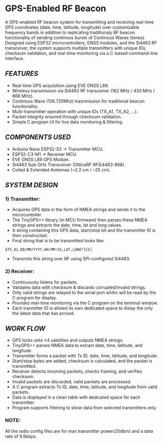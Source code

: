 # GPS-Enabled RF Beacon

A GPS-enabled RF beacon system for transmitting and receiving real-time GPS coordinates (date, time, latitude, longitude) over customizable frequency bands in addition to replicating traditionaly RF beacon functionality of sending continous bursts of Continous Waves (tones). Designed using ESP32 microcontrollers, GNSS modules, and the Si4463 RF transceiver, the system supports multiple transmitters with unique IDs, checksum validation, and real-time monitoring via a C-based command-line interface.



## *FEATURES* 
- Real-time GPS acquisition using EVE GNSS L89.
- Wireless transmission via SI4463 RF transceiver (162 MHz / 433 MHz / 868 MHz).
- Continous Wave (106.725Mhz) trasnmission for traditional beacon functionality. 
- Multi-transmitter operation with unique IDs (TX_A1, TX_A2, …).
- Packet integrity ensured through checksum validation.
- Simple C program UI for live data monitoring & filtering.



## *COMPONENTS USED*
- Arduino Nano ESP32-S3 → Transmitter MCU.
- ESP32-C3-M1 → Receiver MCU.
- EVE GNSS L89 GPS Module.
- Si4463 Sub-GHz Transceiver (GNiceRF RFSi4463-868).
- Coiled & Extended Antennas (~2.2 cm / ~25 cm).



## *SYSTEM DESIGN*
### 1) Transmitter:
- Acquires GPS data in the form of NMEA strings and sends it to the microcontoller.
- The TinyGPS++ library (in MCU firmware) then parses these NMEA strings and extracts the date, time, lat and long values.
- A string containing this GPS data, start/stop bit and the transmitter ID is then constructed.
- Final string that is to be transmitted looks like:
```
$TX_A1,DD/MM/YYYY,HH:MM:SS,LAT,LONG*[CS]
```
- Transmits this string over RF using SPI-configured Si4463.
### 2) Receiver:
- Continuously listens for packets.
- Validates data with checksum & discards corrupted/invalid strings.
- Only valid strings are relayed to the serial port whihc will be read by the C program for display.
- Provides real-time monitoring via the C program on the terminal window.
- Each tranmitter ID is alloted its own dedicated space to dislay the only the latest data that has arrived.



## *WORK FLOW*
- GPS locks onto ≥4 satellites and outputs NMEA strings.
- TinyGPS++ parses NMEA data to extract date, time, latitude, and longitude.
- Transmitter forms a packet with Tx ID, date, time, latitude, and longitude.
- Start/stop bytes are added, checksum is calculated, and the packet is transmitted.
- Receiver detects incoming packets, checks framing, and verifies checksum.
- Invalid packets are discarded, valid packets are processed.
- A C program extracts Tx ID, date, time, latitude, and longitude from valid packets.
- Data is displayed in a clean table with dedicated space for each transmitter.
- Program supports filtering to show data from selected transmitters only.


### NOTE: 
All the radio config files are for max transmitter power(20dbm) and a data rate of 9.6kbps.
